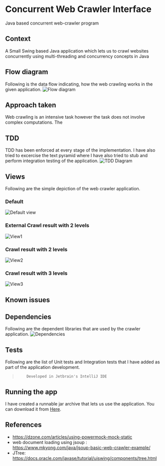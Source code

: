 # Concurrent Web Crawler Interface
Java based concurrent web-crawler program
## Context
A Small Swing based Java application which lets us to crawl websites concurrently using multi-threading and concurrency concepts in Java
## Flow diagram
Following is the data flow indicating, how the web crawling works in the given application.
![Flow diagram](./images/SimpleWebCrawlerFlow.png)

## Approach taken
Web crawling is an intensive task however the task does not involve complex computations. The 
## TDD 
TDD has been enforced at every stage of the implementation. I have also tried to excercise the text pyramid where I have also tried to stub and perform integration testing of the application.
![TDD Diagram](./images/red-green-refactor.png)
## Views
Following are the simple depiction of the web crawler application.
### Default
![Default view](./images/default-view.png)
### External Crawl result with 2 levels
![View1](./images/2-level-external-enabled.png)

### Crawl result with 2 levels
![View2](./images/2-level-external-disabled.png)

### Crawl result with 3 levels
![View3](./images/3-level-external-disabled.png)

## Known issues
## Dependencies
Following are the dependent libraries that are used by the crawler application.
![Dependencies](./images/dependencies.png)
## Tests
Following are the list of Unit tests and Integration tests that I have added as part of the application development.
>         Developed in Jetbrain's IntelliJ IDE
## Running the app
I have created a runnable jar archive that lets us use the application. You can download it from [Here](./web-crawler.jar).

## References
- https://dzone.com/articles/using-powermock-mock-static
- web document loading using jsoup : https://www.mkyong.com/java/jsoup-basic-web-crawler-example/
- JTree: https://docs.oracle.com/javase/tutorial/uiswing/components/tree.html